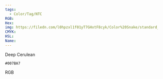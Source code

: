 ```yaml
---
tags:
  - Color/Tag/NTC
RGB:
Hex:
img: https://filedn.com/l0hpzxl1f01yT7GHxtF8cyk/Color%20Snake/standard_csv_to_svg//007BA7.svg
CMYK:
HSL:
Name:
---
```

Deep Cerulean
```palette
#007BA7
```
RGB

